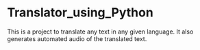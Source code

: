 # Translator_using_Python
This is a project to translate any text in any given language. It also generates automated audio of the translated text. 
